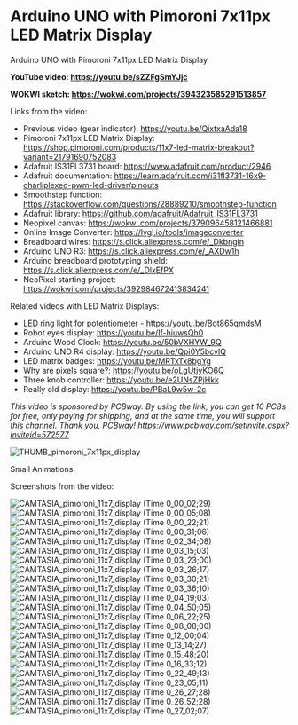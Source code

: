 # Arduino UNO with Pimoroni 7x11px LED Matrix Display
Arduino UNO with Pimoroni 7x11px LED Matrix Display

**YouTube video: https://youtu.be/sZZFgSmYJjc**

**WOKWI sketch: https://wokwi.com/projects/394323585291513857**

Links from the video:
- Previous video (gear indicator): https://youtu.be/QixtxaAda18
- Pimoroni 7x11px LED Matrix Display: https://shop.pimoroni.com/products/11x7-led-matrix-breakout?variant=21791690752083
- Adafruit IS31FL3731 board: https://www.adafruit.com/product/2946
- Adafruit documentation: https://learn.adafruit.com/i31fl3731-16x9-charliplexed-pwm-led-driver/pinouts
- Smoothstep function: https://stackoverflow.com/questions/28889210/smoothstep-function
- Adafruit library: https://github.com/adafruit/Adafruit_IS31FL3731
- Neopixel canvas: https://wokwi.com/projects/379096458121466881
- Online Image Converter: https://lvgl.io/tools/imageconverter
- Breadboard wires: https://s.click.aliexpress.com/e/_Dkbngin
- Arduino UNO R3: https://s.click.aliexpress.com/e/_AXDw1h
- Arduino breadboard prototyping shield: https://s.click.aliexpress.com/e/_DlxEfPX
- NeoPixel starting project: https://wokwi.com/projects/392984672413834241

Related videos with LED Matrix Displays:
- LED ring light for potentiometer - https://youtu.be/Bot865qmdsM
- Robot eyes display: https://youtu.be/If-hiuwsQh0
- Arduino Wood Clock: https://youtu.be/50bVXHYW_9Q
- Arduino UNO R4 display: https://youtu.be/Qpi0Y5bcvlQ
- LED matrix badges: https://youtu.be/MRTxTx8bgYg
- Why are pixels square?: https://youtu.be/oLgUtjyKO6Q
- Three knob controller: https://youtu.be/e2UNsZPjHkk
- Really old display: https://youtu.be/PBaL9w5w-2c

_This video is sponsored by PCBway. By using the link, you can get 10 PCBs for free, only paying for shipping, and at the same time, you will support this channel. Thank you, PCBway! https://www.pcbway.com/setinvite.aspx?inviteid=572577_

![THUMB_pimoroni_7x11px_display](https://github.com/upiir/arduino_pimoroni_7x11px_display/assets/117754156/80ad39ff-bcca-4011-8b1b-c1c73a8ff745)



Small Animations:



Screenshots from the video:

![CAMTASIA_pimoroni_11x7_display (Time 0_00_02;29)](https://github.com/upiir/arduino_pimoroni_7x11px_display/assets/117754156/191c7354-9181-4648-9bb1-ab25ccfe5c91)
![CAMTASIA_pimoroni_11x7_display (Time 0_00_05;08)](https://github.com/upiir/arduino_pimoroni_7x11px_display/assets/117754156/bc294731-a22d-4bc1-8f3e-74b1d2431ffd)
![CAMTASIA_pimoroni_11x7_display (Time 0_00_22;21)](https://github.com/upiir/arduino_pimoroni_7x11px_display/assets/117754156/ff58505d-98f7-4565-bc9a-a8857a074acc)
![CAMTASIA_pimoroni_11x7_display (Time 0_00_31;06)](https://github.com/upiir/arduino_pimoroni_7x11px_display/assets/117754156/89b48300-347d-4fcd-ad50-332feebf9a9d)
![CAMTASIA_pimoroni_11x7_display (Time 0_02_34;08)](https://github.com/upiir/arduino_pimoroni_7x11px_display/assets/117754156/35bcd713-7d89-481a-89e3-3c627ed5ef4b)
![CAMTASIA_pimoroni_11x7_display (Time 0_03_15;03)](https://github.com/upiir/arduino_pimoroni_7x11px_display/assets/117754156/dd869183-5296-4516-ab63-4fd342ab81e0)
![CAMTASIA_pimoroni_11x7_display (Time 0_03_23;00)](https://github.com/upiir/arduino_pimoroni_7x11px_display/assets/117754156/05ceb3c2-c1a8-4342-bc62-25bf4acf40cc)
![CAMTASIA_pimoroni_11x7_display (Time 0_03_26;17)](https://github.com/upiir/arduino_pimoroni_7x11px_display/assets/117754156/6d9a71b7-e3e3-4a11-91da-f68261be8924)
![CAMTASIA_pimoroni_11x7_display (Time 0_03_30;21)](https://github.com/upiir/arduino_pimoroni_7x11px_display/assets/117754156/e1b95847-4e1b-48e8-bcae-45faaea5ae7d)
![CAMTASIA_pimoroni_11x7_display (Time 0_03_36;10)](https://github.com/upiir/arduino_pimoroni_7x11px_display/assets/117754156/96c9493a-43ae-461c-8e94-aea592880573)
![CAMTASIA_pimoroni_11x7_display (Time 0_04_19;03)](https://github.com/upiir/arduino_pimoroni_7x11px_display/assets/117754156/8eb71d48-3800-4697-858d-5886fe986bdf)
![CAMTASIA_pimoroni_11x7_display (Time 0_04_50;05)](https://github.com/upiir/arduino_pimoroni_7x11px_display/assets/117754156/5fbdae71-08d8-4b18-b60b-18cb7bacf1f4)
![CAMTASIA_pimoroni_11x7_display (Time 0_06_22;25)](https://github.com/upiir/arduino_pimoroni_7x11px_display/assets/117754156/9307e7b8-33e7-4a5e-8491-413fe3300066)
![CAMTASIA_pimoroni_11x7_display (Time 0_08_08;00)](https://github.com/upiir/arduino_pimoroni_7x11px_display/assets/117754156/86a1ddfb-d2da-40dc-a979-50f24aa79611)
![CAMTASIA_pimoroni_11x7_display (Time 0_12_00;04)](https://github.com/upiir/arduino_pimoroni_7x11px_display/assets/117754156/9312b7c4-7bbf-47a5-a732-f93be5e47a1d)
![CAMTASIA_pimoroni_11x7_display (Time 0_13_14;27)](https://github.com/upiir/arduino_pimoroni_7x11px_display/assets/117754156/a7627bb3-95cf-4f46-9856-312899fe227f)
![CAMTASIA_pimoroni_11x7_display (Time 0_15_48;20)](https://github.com/upiir/arduino_pimoroni_7x11px_display/assets/117754156/e1f6d9d6-8eb7-4f19-8829-f33acc8f9581)
![CAMTASIA_pimoroni_11x7_display (Time 0_16_33;12)](https://github.com/upiir/arduino_pimoroni_7x11px_display/assets/117754156/160abd87-f16d-409d-8564-67b6ad56e7ee)
![CAMTASIA_pimoroni_11x7_display (Time 0_22_49;13)](https://github.com/upiir/arduino_pimoroni_7x11px_display/assets/117754156/38e26299-8f7e-40a8-a863-4f6c5ee31115)
![CAMTASIA_pimoroni_11x7_display (Time 0_23_05;11)](https://github.com/upiir/arduino_pimoroni_7x11px_display/assets/117754156/786ca4c6-1f75-4f0e-b5e0-b7e14bb527ac)
![CAMTASIA_pimoroni_11x7_display (Time 0_26_27;28)](https://github.com/upiir/arduino_pimoroni_7x11px_display/assets/117754156/30ec98d1-60a5-41ac-aa38-2ef66b951e54)
![CAMTASIA_pimoroni_11x7_display (Time 0_26_52;28)](https://github.com/upiir/arduino_pimoroni_7x11px_display/assets/117754156/ddcad9ad-7ad4-4f5e-b95d-89a3930a7f17)
![CAMTASIA_pimoroni_11x7_display (Time 0_27_02;07)](https://github.com/upiir/arduino_pimoroni_7x11px_display/assets/117754156/a5ab3c47-e92a-471a-9656-ec7331c6556b)
